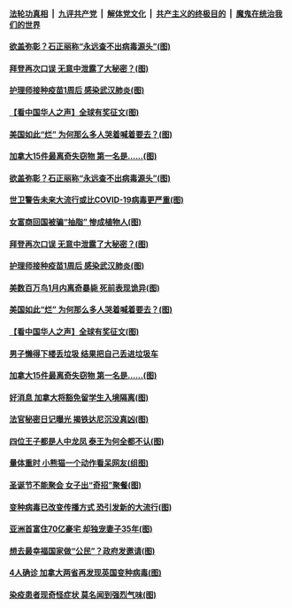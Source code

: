 ####  [法轮功真相](../../../../basic/blob/master/README.md?t=12311131) &nbsp;|&nbsp; [九评共产党](../../../../9ping.md/blob/master/README.md?t=12311131) &nbsp;|&nbsp; [解体党文化](../../../../jtdwh.md/blob/master/README.md?t=12311131)  &nbsp;|&nbsp; [共产主义的终极目的](../../../../gczydzjmd.md/blob/master/README.md?t=12311131) &nbsp;|&nbsp; [魔鬼在统治我们的世界](../../../../mgztzwmdsj.md/blob/master/README.md?t=12311131) 

#### [欲盖弥彰？石正丽称“永远查不出病毒源头”(图)](../pages/p3/957580.md?t=12311131) 

#### [拜登再次口误 无意中泄露了大秘密？(图)](../pages/p3/957567.md?t=12311131) 

#### [护理师接种疫苗1周后 感染武汉肺炎(图)](../pages/p3/957554.md?t=12311131) 

#### [【看中国华人之声】全球有奖征文(图)](../pages/p3/953963.md?t=12311131) 

#### [美国如此“烂” 为何那么多人哭着喊着要去？(图)](../pages/p3/957495.md?t=12311131) 

#### [加拿大15件最离奇失窃物 第一名是……(图)](../pages/p3/957484.md?t=12311131) 

#### [欲盖弥彰？石正丽称“永远查不出病毒源头”(图)](../pages/p3/957580.md?t=12311131) 

#### [世卫警告未来大流行或比COVID-19病毒更严重(图)](../pages/p3/957572.md?t=12311131) 

#### [女富商回国被骗“抽脂” 惨成植物人(图)](../pages/p3/957570.md?t=12311131) 

#### [拜登再次口误 无意中泄露了大秘密？(图)](../pages/p3/957567.md?t=12311131) 

#### [护理师接种疫苗1周后 感染武汉肺炎(图)](../pages/p3/957554.md?t=12311131) 

#### [美数百万鸟1月内离奇暴毙 死前表现诡异(图)](../pages/p3/957550.md?t=12311131) 

#### [美国如此“烂” 为何那么多人哭着喊着要去？(图)](../pages/p3/957495.md?t=12311131) 

#### [【看中国华人之声】全球有奖征文(图)](../pages/p3/953963.md?t=12311131) 

#### [男子懒得下楼丢垃圾 结果把自己丢进垃圾车](../pages/p3/957492.md?t=12311131) 

#### [加拿大15件最离奇失窃物 第一名是……(图)](../pages/p3/957484.md?t=12311131) 

#### [好消息 加拿大将豁免留学生入境隔离(图)](../pages/p3/957431.md?t=12311131) 

#### [法官秘密日记曝光 揭铁达尼沉没真凶(图)](../pages/p3/957420.md?t=12311131) 

#### [四位王子都是人中龙凤 泰王为何全都不认(图)](../pages/p3/957417.md?t=12311131) 

#### [量体重时 小熊猫一个动作看呆网友(组图)](../pages/p3/957337.md?t=12311131) 

#### [圣诞节不能聚会 女子出“奇招”聚餐(图)](../pages/p3/957346.md?t=12311131) 

#### [变种病毒已改变传播方式 恐引发新的大流行(图)](../pages/p3/957338.md?t=12311131) 

#### [亚洲首富住70亿豪宅 却独宠妻子35年(图)](../pages/p3/957336.md?t=12311131) 

#### [想去最幸福国家做“公民”？政府发邀请(图)](../pages/p3/957334.md?t=12311131) 

#### [4人确诊 加拿大两省再发现英国变种病毒(图)](../pages/p3/957326.md?t=12311131) 

#### [染疫患者现奇怪症状 莫名闻到强烈气味(图)](../pages/p3/957318.md?t=12311131) 

